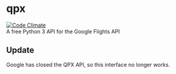 # qpx
[![Code Climate](https://codeclimate.com/github/mdd36/qpx/badges/gpa.svg)](https://codeclimate.com/github/mdd36/qpx)  
A free Python 3 API for the Google Flights API

## Update

Google has closed the QPX API, so this interface no longer works.
